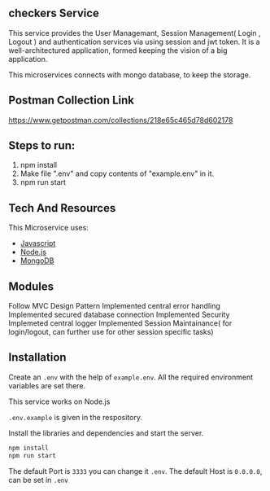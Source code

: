 ## checkers Service
This service provides the User Managemant, Session Management( Login , Logout ) and authentication services via using session and jwt token.
It is a well-architectured application, formed keeping the vision of a big application.

This microservices connects with mongo database, to keep the storage.

## Postman Collection Link
https://www.getpostman.com/collections/218e65c465d78d602178

## Steps to run:
1. npm install
2. Make file ".env" and copy contents of "example.env" in it.
2. npm run start

## Tech And Resources
This Microservice uses:
- [Javascript](https://www.javascript.com/)
- [Node.js](https://nodejs.org/en/docs/)
- [MongoDB](https://www.mongodb.com/)

## Modules
Follow MVC Design Pattern
Implemented central error handling
Implemented secured database connection
Implemented Security
Implemeted central logger
Implemented Session Maintainance( for login/logout, can further use for other session specific tasks)


## Installation

Create an `.env` with the help of `example.env`. All the required environment variables are set there.  

This service works on Node.js

`.env.example` is given in the respository.

Install the libraries and dependencies and start the server.

```sh
npm install
npm run start
```

The default Port is `3333` you can change it `.env`.
The default Host is `0.0.0.0`, can be set in `.env`




 
